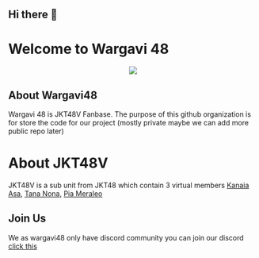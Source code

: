 ## Hi there 👋
# Welcome to Wargavi 48
<div align="center">
  <img src="https://avatars.githubusercontent.com/u/161864106?s=200&v=4" />
</div>

## About Wargavi48
Wargavi 48 is JKT48V Fanbase. The purpose of this github organization is for store the code for our project (mostly private maybe we can add more public repo later)

# About JKT48V
JKT48V is a sub unit from JKT48 which contain 3 virtual members [Kanaia Asa](https://virtualyoutuber.fandom.com/id/wiki/Kanaia_asa), [Tana Nona](https://virtualyoutuber.fandom.com/id/wiki/Tana_nona), [Pia Meraleo](https://virtualyoutuber.fandom.com/id/wiki/Pia_meraleo)

## Join Us
We as wargavi48 only have discord community you can join our discord [click this](https://discord.com/invite/ugxawwDe8v)

<!--

**Here are some ideas to get you started:**

🙋‍♀️ A short introduction - what is your organization all about?
🌈 Contribution guidelines - how can the community get involved?
👩‍💻 Useful resources - where can the community find your docs? Is there anything else the community should know?
🍿 Fun facts - what does your team eat for breakfast?
🧙 Remember, you can do mighty things with the power of [Markdown](https://docs.github.com/github/writing-on-github/getting-started-with-writing-and-formatting-on-github/basic-writing-and-formatting-syntax)
-->
